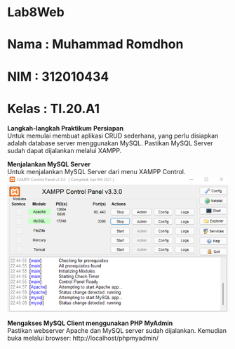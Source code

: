 # Lab8Web
# Nama  : Muhammad Romdhon
# NIM   : 312010434
# Kelas : TI.20.A1

**Langkah-langkah Praktikum**
**Persiapan**
<br>Untuk memulai membuat aplikasi CRUD sederhana, yang perlu disiapkan adalah database server menggunakan MySQL. Pastikan MySQL Server sudah dapat dijalankan melalui XAMPP.

**Menjalankan MySQL Server**
<br>Untuk menjalankan MySQL Server dari menu XAMPP Control.
![p](gambar/ssmysql.png)

**Mengakses MySQL Client menggunakan PHP MyAdmin**
<br>Pastikan webserver Apache dan MySQL server sudah dijalankan. Kemudian buka melalui browser: http://localhost/phpmyadmin/